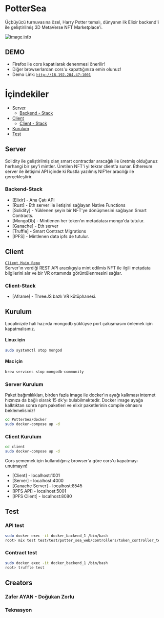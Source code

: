 # PotterSea

Üçbüyücü turnuvasına özel, Harry Potter temalı, dünyanın ilk Elixir backend'i ile geliştirilmiş 3D MetaVerse NFT Marketplace'i.

[![image info](https://raw.githubusercontent.com/dogukanzorlu/PotterSea/main/pottersea_youtube.png?token=AAKD644ZEQNBWVOL35TWCQDBX4UIA)](https://www.youtube.com/watch?v=GKQ1u-M0J6o)

## DEMO

- Firefox ile cors kapatılarak denenmesi önerilir!
- Diğer browserlardan cors'u kapattığınıza emin olunuz!
- Demo Link: [`http://18.192.204.47:1001`](http://18.192.204.47:1001)  


# İçindekiler

- [Server](#server)
  - [Backend - Stack](#backend-stack)
- [Client](#client)
  - [Client - Stack](#client-stack)
- [Kurulum](#kurulum)
- [Test](#test)

## Server

Solidity ile geliştirilmiş olan smart contractlar aracağılı ile üretmiş olduğunuz herhangi bir şey'i mintler. Üretilen NFT'i yi tekrar client'a sunar. Ethereum server ile iletişimi API içinde ki Rustla yazılmış NIF'ler aracılığı ile gerçekleştirir.

### Backend-Stack

- [Elixir] - Ana Çatı API
- [Rust] - Eth server ile iletişimi sağlayan Native Functions
- [Solidity] - Yüklenen şeyin bir NFT'ye dönüşmesini sağlayan Smart Contracts.
- [MongoDb] - Mintlenen her token'ın metadatası mongo'da tutulur.
- [Ganache] - Eth server
- [Truffle] - Smart Contract Migrations
- [IPFS] - Mintlenen data ipfs de tutulur.

## Client

[`Client Main Repo`](https://github.com/ozcanzaferayan/meta-nft-vr-client)  
Server'ın verdiği REST API aracılıgıyla mint edilmis NFT ile ilgili metadata bilgilerini alır ve bir VR ortamında görüntülenmesini sağlar.

### Client-Stack

- [Aframe] - ThreeJS bazlı VR kütüphanesi.

## Kurulum

Localinizde hali hazırda mongodb yüklüyse port çakışmasını önlemek için kapatmalısınız.

#### Linux için

```sh
sudo systemctl stop mongod
```

#### Mac için

```sh
brew services stop mongodb-community
```

### Server Kurulum

Paket bağımlılıkları, birden fazla image ile docker'ın ayağı kalkması internet hızınıza da bağlı olarak 15 dk'yı bulabilmektedir.
Docker image ayağa kalktıktan sonra npm paketleri ve elixir paketlerinin compile olmasını beklemelisiniz!

```sh
cd PotterSea/docker
sudo docker-compose up -d
```

### Client Kurulum

```sh
cd client
sudo docker-compose up -d
```

Cors yememek için kullandığınız browser'a göre cors'u kapatmayı unutmayın!

- [Client] - localhost:1001
- [Server] - localhost:4000
- [Ganache Server] - localhost:8545
- [IPFS API] - localhost:5001
- [IPFS Client] - localhost:8080

## Test

### API test

```sh
sudo docker exec -it docker_backend_1 /bin/bash
root> mix test test/test/potter_sea_web/controllers/token_controller_test.exs
```

### Contract test

```sh
sudo docker exec -it docker_backend_1 /bin/bash
root> truffle test
```

## Creators

### Zafer AYAN - Doğukan Zorlu

### Teknasyon
